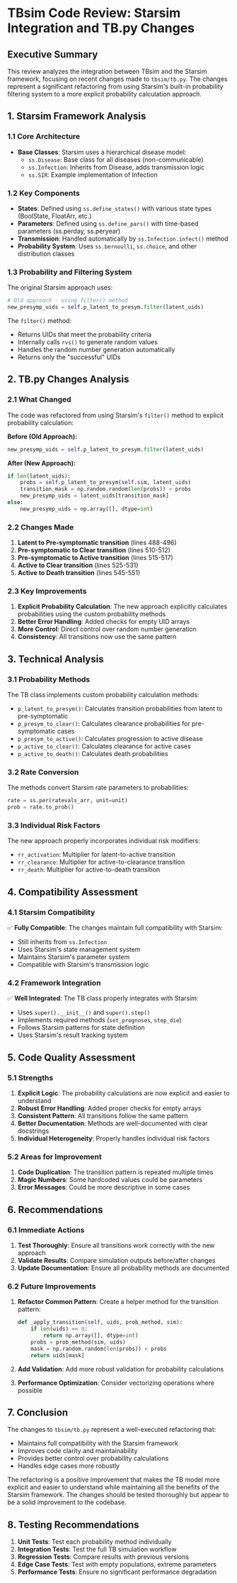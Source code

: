 # TBsim Code Review: Starsim Integration and TB.py Changes

## Executive Summary

This review analyzes the integration between TBsim and the Starsim framework, focusing on recent changes made to `tbsim/tb.py`. The changes represent a significant refactoring from using Starsim's built-in probability filtering system to a more explicit probability calculation approach.

## 1. Starsim Framework Analysis

### 1.1 Core Architecture
- **Base Classes**: Starsim uses a hierarchical disease model:
  - `ss.Disease`: Base class for all diseases (non-communicable)
  - `ss.Infection`: Inherits from Disease, adds transmission logic
  - `ss.SIR`: Example implementation of Infection

### 1.2 Key Components
- **States**: Defined using `ss.define_states()` with various state types (BoolState, FloatArr, etc.)
- **Parameters**: Defined using `ss.define_pars()` with time-based parameters (ss.perday, ss.peryear)
- **Transmission**: Handled automatically by `ss.Infection.infect()` method
- **Probability System**: Uses `ss.bernoulli`, `ss.choice`, and other distribution classes

### 1.3 Probability and Filtering System
The original Starsim approach uses:
```python
# Old approach - using filter() method
new_presymp_uids = self.p_latent_to_presym.filter(latent_uids)
```

The `filter()` method:
- Returns UIDs that meet the probability criteria
- Internally calls `rvs()` to generate random values
- Handles the random number generation automatically
- Returns only the "successful" UIDs

## 2. TB.py Changes Analysis

### 2.1 What Changed
The code was refactored from using Starsim's `filter()` method to explicit probability calculation:

**Before (Old Approach):**
```python
new_presymp_uids = self.p_latent_to_presym.filter(latent_uids)
```

**After (New Approach):**
```python
if len(latent_uids):
    probs = self.p_latent_to_presym(self.sim, latent_uids)
    transition_mask = np.random.random(len(probs)) < probs
    new_presymp_uids = latent_uids[transition_mask]
else:
    new_presymp_uids = np.array([], dtype=int)
```

### 2.2 Changes Made
1. **Latent to Pre-symptomatic transition** (lines 488-496)
2. **Pre-symptomatic to Clear transition** (lines 510-512)
3. **Pre-symptomatic to Active transition** (lines 515-517)
4. **Active to Clear transition** (lines 525-531)
5. **Active to Death transition** (lines 545-551)

### 2.3 Key Improvements
1. **Explicit Probability Calculation**: The new approach explicitly calculates probabilities using the custom probability methods
2. **Better Error Handling**: Added checks for empty UID arrays
3. **More Control**: Direct control over random number generation
4. **Consistency**: All transitions now use the same pattern

## 3. Technical Analysis

### 3.1 Probability Methods
The TB class implements custom probability calculation methods:
- `p_latent_to_presym()`: Calculates transition probabilities from latent to pre-symptomatic
- `p_presym_to_clear()`: Calculates clearance probabilities for pre-symptomatic cases
- `p_presym_to_active()`: Calculates progression to active disease
- `p_active_to_clear()`: Calculates clearance for active cases
- `p_active_to_death()`: Calculates death probabilities

### 3.2 Rate Conversion
The methods convert Starsim rate parameters to probabilities:
```python
rate = ss.per(ratevals_arr, unit=unit)
prob = rate.to_prob()
```

### 3.3 Individual Risk Factors
The new approach properly incorporates individual risk modifiers:
- `rr_activation`: Multiplier for latent-to-active transition
- `rr_clearance`: Multiplier for active-to-clearance transition  
- `rr_death`: Multiplier for active-to-death transition

## 4. Compatibility Assessment

### 4.1 Starsim Compatibility
✅ **Fully Compatible**: The changes maintain full compatibility with Starsim:
- Still inherits from `ss.Infection`
- Uses Starsim's state management system
- Maintains Starsim's parameter system
- Compatible with Starsim's transmission logic

### 4.2 Framework Integration
✅ **Well Integrated**: The TB class properly integrates with Starsim:
- Uses `super().__init__()` and `super().step()`
- Implements required methods (`set_prognoses`, `step_die`)
- Follows Starsim patterns for state definition
- Uses Starsim's result tracking system

## 5. Code Quality Assessment

### 5.1 Strengths
1. **Explicit Logic**: The probability calculations are now explicit and easier to understand
2. **Robust Error Handling**: Added proper checks for empty arrays
3. **Consistent Pattern**: All transitions follow the same pattern
4. **Better Documentation**: Methods are well-documented with clear docstrings
5. **Individual Heterogeneity**: Properly handles individual risk factors

### 5.2 Areas for Improvement
1. **Code Duplication**: The transition pattern is repeated multiple times
2. **Magic Numbers**: Some hardcoded values could be parameters
3. **Error Messages**: Could be more descriptive in some cases

## 6. Recommendations

### 6.1 Immediate Actions
1. **Test Thoroughly**: Ensure all transitions work correctly with the new approach
2. **Validate Results**: Compare simulation outputs before/after changes
3. **Update Documentation**: Ensure all probability methods are documented

### 6.2 Future Improvements
1. **Refactor Common Pattern**: Create a helper method for the transition pattern:
   ```python
   def _apply_transition(self, uids, prob_method, sim):
       if len(uids) == 0:
           return np.array([], dtype=int)
       probs = prob_method(sim, uids)
       mask = np.random.random(len(probs)) < probs
       return uids[mask]
   ```

2. **Add Validation**: Add more robust validation for probability calculations
3. **Performance Optimization**: Consider vectorizing operations where possible

## 7. Conclusion

The changes to `tbsim/tb.py` represent a well-executed refactoring that:
- Maintains full compatibility with the Starsim framework
- Improves code clarity and maintainability
- Provides better control over probability calculations
- Handles edge cases more robustly

The refactoring is a positive improvement that makes the TB model more explicit and easier to understand while maintaining all the benefits of the Starsim framework. The changes should be tested thoroughly but appear to be a solid improvement to the codebase.

## 8. Testing Recommendations

1. **Unit Tests**: Test each probability method individually
2. **Integration Tests**: Test the full TB simulation workflow
3. **Regression Tests**: Compare results with previous versions
4. **Edge Case Tests**: Test with empty populations, extreme parameters
5. **Performance Tests**: Ensure no significant performance degradation
